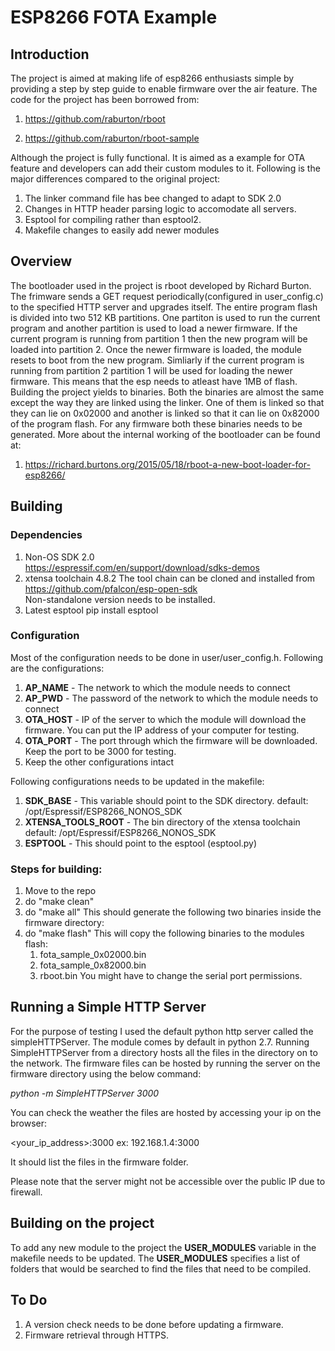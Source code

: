 ESP8266 FOTA Example
====================


## Introduction

The project is aimed at making life of esp8266 enthusiasts simple by providing
a step by step guide to enable firmware over the air feature. The code for the
project has been borrowed from:

1. <https://github.com/raburton/rboot>

2. <https://github.com/raburton/rboot-sample>


Although the project is fully functional. It is aimed as a example for OTA
feature and developers can add their custom modules to it. Following is the
major differences compared to the original project:

1. The linker command file has bee changed to adapt to SDK 2.0
2. Changes in HTTP header parsing logic to accomodate all servers.
3. Esptool for compiling rather than esptool2.
4. Makefile changes to easily add newer modules


## Overview

The bootloader used in the project is rboot developed by Richard Burton. The frimware sends a GET request periodically(configured in user_config.c) to the
specified HTTP server and upgrades itself. The entire program flash is divided
into two 512 KB partitions. One partiton is used to run the current program and
another partition is used to load a newer firmware. If the current program is running from partition 1 then the new program will be loaded into partition 2.
Once the newer firmware is loaded, the module resets to boot from the new program.
Simliarly if the current program is running from partition 2 partition 1 will be
used for loading the newer firmware. This means that the esp needs to atleast have 1MB of flash. Building the project yields to binaries. Both the binaries are almost the same except the way they are linked using the linker. One of them is linked so that they can lie on 0x02000 and another is linked so that it can lie on 0x82000 of the program flash. For any firmware both these binaries needs to be generated. More about the internal working of the bootloader can be found at:

1. <https://richard.burtons.org/2015/05/18/rboot-a-new-boot-loader-for-esp8266/>


## Building




### Dependencies

1. Non-OS SDK 2.0\
   <https://espressif.com/en/support/download/sdks-demos>
2. xtensa toolchain 4.8.2
   The tool chain can be cloned and installed from
   <https://github.com/pfalcon/esp-open-sdk>\
   Non-standalone version needs to be installed.
3. Latest esptool
   pip install esptool



### Configuration
Most of the configuration needs to be done in user/user_config.h. Following are the configurations:
1. **AP_NAME** - The network to which the module needs to connect
2. **AP_PWD**  - The password of the network to which the module needs to connect
3. **OTA_HOST** - IP of the server to which the module will download the firmware.
   You can put the IP address of your computer for testing.
4. **OTA_PORT** - The port through which the firmware will be downloaded.
   Keep the port to be 3000 for testing.
5. Keep the other configurations intact

 Following configurations needs to be updated in the makefile:

 1. **SDK_BASE** - This variable should point to the SDK directory.
    default: /opt/Espressif/ESP8266_NONOS_SDK
 2. **XTENSA_TOOLS_ROOT** - The bin directory of the xtensa toolchain
    default: /opt/Espressif/ESP8266_NONOS_SDK
 3. **ESPTOOL**  - This should point to the esptool (esptool.py)


### Steps for building:

1. Move to the repo
2. do "make clean"
3. do "make all"
   This should generate the following two binaries inside the firmware
   directory:
4. do "make flash"
   This will copy the following binaries to the modules flash:
   1. fota_sample_0x02000.bin
   2. fota_sample_0x82000.bin
   3. rboot.bin
   You might have to change the serial port permissions.

## Running a Simple HTTP Server

For the purpose of testing I used the default python http server called the
simpleHTTPServer. The module comes by default in python 2.7. Running SimpleHTTPServer from a directory hosts all the files in the directory on to
the network. The firmware files can be hosted by running the server on the
firmware directory using the below command:

*python -m SimpleHTTPServer 3000*


You can check the weather the files are hosted by accessing your ip on the browser:

<your_ip_address>:3000
ex: 192.168.1.4:3000

It should list the files in the firmware folder.

Please note that the server might not be accessible over the public IP due
to firewall.


## Building on the project

To add any new module to the project the **USER_MODULES** variable in the makefile
needs to be updated. The **USER_MODULES** specifies a list of folders that would
be searched to find the files that need to be compiled.


## To Do

1. A version check needs to be done before updating a firmware.
2. Firmware retrieval through HTTPS.